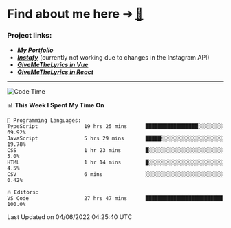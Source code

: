 # Find about me here ➜ [🧑](https://pauabella.dev)

### Project links:
- ***[My Portfolio](https://pauabella.dev)***
- ***[Instafy](https://instafy.me)*** (currently not working due to changes in the Instagram API)
- ***[GiveMeTheLyrics in Vue](https://lyrics.pauabella.dev)***
- ***[GiveMeTheLyrics in React](https://pauabella.dev/GiveMeTheLyrics)***

---
<!--START_SECTION:waka-->
![Code Time](http://img.shields.io/badge/Code%20Time-1%2C131%20hrs%2025%20mins-blue)

📊 **This Week I Spent My Time On** 

```text
💬 Programming Languages: 
TypeScript               19 hrs 25 mins      █████████████████░░░░░░░░   69.92% 
JavaScript               5 hrs 29 mins       █████░░░░░░░░░░░░░░░░░░░░   19.78% 
CSS                      1 hr 23 mins        █░░░░░░░░░░░░░░░░░░░░░░░░   5.0% 
HTML                     1 hr 14 mins        █░░░░░░░░░░░░░░░░░░░░░░░░   4.5% 
CSV                      6 mins              ░░░░░░░░░░░░░░░░░░░░░░░░░   0.42%

🔥 Editors: 
VS Code                  27 hrs 47 mins      █████████████████████████   100.0%

```


 Last Updated on 04/06/2022 04:25:40 UTC
<!--END_SECTION:waka-->

